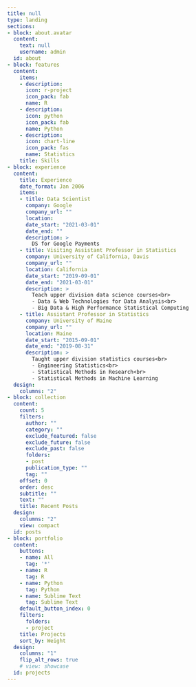 ```yaml
---
title: null
type: landing
sections:
- block: about.avatar
  content:
    text: null
    username: admin
  id: about
- block: features
  content:
    items:
    - description:
      icon: r-project
      icon_pack: fab
      name: R
    - description:
      icon: python
      icon_pack: fab
      name: Python
    - description:
      icon: chart-line
      icon_pack: fas
      name: Statistics
    title: Skills
- block: experience
  content:
    title: Experience
    date_format: Jan 2006
    items:
    - title: Data Scientist
      company: Google
      company_url: ""
      location:
      date_start: "2021-03-01"
      date_end: ""
      description: >
        DS for Google Payments
    - title: Visiting Assistant Professor in Statistics
      company: University of California, Davis
      company_url: ""
      location: California
      date_start: "2019-09-01"
      date_end: "2021-03-01"
      description: >
        Teach upper division data science courses<br>
        - Data & Web Technologies for Data Analysis<br>
        - Big Data & High Performance Statistical Computing
    - title: Assistant Professor in Statistics
      company: University of Maine
      company_url: ""
      location: Maine
      date_start: "2015-09-01"
      date_end: "2019-08-31"
      description: >
        Taught upper division statistics courses<br>
        - Engineering Statistics<br>
        - Statistical Methods in Research<br>
        - Statistical Methods in Machine Learning
  design:
    columns: "2"
- block: collection
  content:
    count: 5
    filters:
      author: ""
      category: ""
      exclude_featured: false
      exclude_future: false
      exclude_past: false
      folders:
      - post
      publication_type: ""
      tag: ""
    offset: 0
    order: desc
    subtitle: ""
    text: ""
    title: Recent Posts
  design:
    columns: "2"
    view: compact
  id: posts
- block: portfolio
  content:
    buttons:
    - name: All
      tag: '*'
    - name: R
      tag: R
    - name: Python
      tag: Python
    - name: Sublime Text
      tag: Sublime Text
    default_button_index: 0
    filters:
      folders:
      - project
    title: Projects
    sort_by: Weight
  design:
    columns: "1"
    flip_alt_rows: true
    # view: showcase
  id: projects
---
```

